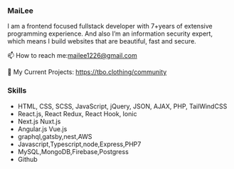### MaiLee
I am a frontend focused fullstack developer with 7+years of extensive programming experience.
And also I’m an information security expert, which means I build websites that are beautiful, fast and secure.

📫 How to reach me:mailee1226@gmail.com

🔗 My Current Projects: https://tbo.clothing/community

### Skills
- HTML, CSS, SCSS, JavaScript, jQuery, JSON, AJAX, PHP, TailWindCSS
- React.js, React Redux, React Hook, Ionic
- Next.js Nuxt.js
- Angular.js Vue.js
- graphql,gatsby,nest,AWS
- Javascript,Typescript,node,Express,PHP7
- MySQL,MongoDB,Firebase,Postgress
- Github
